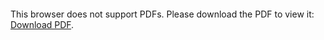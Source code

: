 <object data="christ-in-song/CIS1908pdfs/130.pdf" type="application/pdf" width="100%" height="1024px">
    <embed src="christ-in-song/CIS1908pdfs/130.pdf">
        <p>This browser does not support PDFs. Please download the PDF to view it: <a href="christ-in-song/CIS1908pdfs/130.pdf">Download PDF</a>.</p>
    </embed>
</object>
